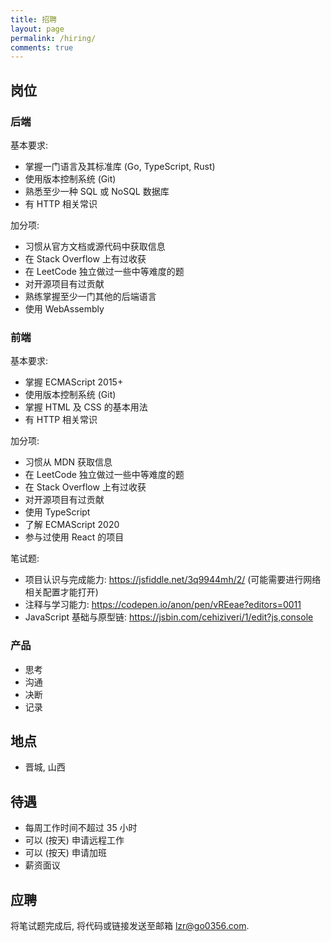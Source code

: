 ```yaml
---
title: 招聘
layout: page
permalink: /hiring/
comments: true
---
```


## 岗位

### 后端

基本要求:

- 掌握一门语言及其标准库 (Go, TypeScript, Rust)
- 使用版本控制系统 (Git)
- 熟悉至少一种 SQL 或 NoSQL 数据库
- 有 HTTP 相关常识

加分项:

- 习惯从官方文档或源代码中获取信息
- 在 Stack Overflow 上有过收获
- 在 LeetCode 独立做过一些中等难度的题
- 对开源项目有过贡献
- 熟练掌握至少一门其他的后端语言
- 使用 WebAssembly

### 前端

基本要求:

- 掌握 ECMAScript 2015+
- 使用版本控制系统 (Git)
- 掌握 HTML 及 CSS 的基本用法
- 有 HTTP 相关常识

加分项:

- 习惯从 MDN 获取信息
- 在 LeetCode 独立做过一些中等难度的题
- 在 Stack Overflow 上有过收获
- 对开源项目有过贡献
- 使用 TypeScript
- 了解 ECMAScript 2020
- 参与过使用 React 的项目

笔试题:

- 项目认识与完成能力:
<https://jsfiddle.net/3q9944mh/2/> (可能需要进行网络相关配置才能打开)
- 注释与学习能力:
<https://codepen.io/anon/pen/vREeae?editors=0011>
- JavaScript 基础与原型链:
<https://jsbin.com/cehiziveri/1/edit?js,console>

### 产品

- 思考
- 沟通
- 决断
- 记录

## 地点

- 晋城, 山西

## 待遇

- 每周工作时间不超过 35 小时
- 可以 (按天) 申请远程工作
- 可以 (按天) 申请加班
- 薪资面议

## 应聘

将笔试题完成后, 将代码或链接发送至邮箱 <lzr@go0356.com>.
